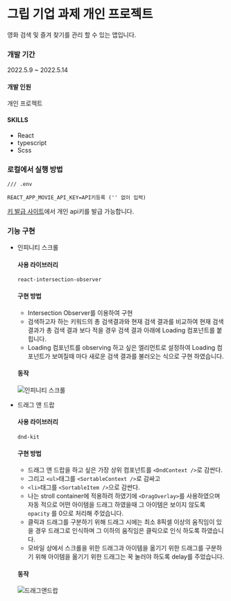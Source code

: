 # 그립 기업 과제 개인 프로젝트

영화 검색 및 즐겨 찾기를 관리 할 수 있는 앱입니다.

### 개발 기간

2022.5.9 ~ 2022.5.14

#### 개발 인원

개인 프로젝트

#### SKILLS

- React
- typescript
- Scss

### 로컬에서 실행 방법

```
/// .env

REACT_APP_MOVIE_API_KEY=API키등록 ('' 없이 입력)
```

[키 발급 사이트](https://www.omdbapi.com/)에서 개인 api키를 발급 가능합니다.


### 기능 구현

- 인피니티 스크롤

  #### 사용 라이브러리

  `react-intersection-observer`

  #### 구현 방법

  - Intersection Observer를 이용하여 구현
  - 검색하고자 하는 키워드의 총 검색결과와 현재 검색 결과를 비교하여 현재 검색 결과가 총 검색 결과 보다 적을 경우 검색 결과 아래에 Loading 컴포넌트를 붙힙니다.
  - Loading 컴포넌트를 observing 하고 싶은 엘리먼트로 설정하여 Loading 컴포넌트가 보여질때 마다 새로운 검색 결과를 불러오는 식으로 구현 하였습니다.

  #### 동작

  ![인피니티 스크롤](https://user-images.githubusercontent.com/60080270/168418273-5f3191eb-e630-40df-a53d-301b8e6247d1.gif)

- 드래그 앤 드랍

  #### 사용 라이브러리

  `dnd-kit`

  #### 구현 방법

  - 드래그 앤 드랍을 하고 싶은 가장 상위 컴포넌트를 `<DndContext />`로 감싼다.
  - 그리고 `<ul>`태그를 `<SortableContext />`로 감싸고
  - `<li>`태그를 `<SortableItem />`으로 감싼다.
  - 나는 stroll container에 적용하려 하였기에 `<DragOverlay>`를 사용하였으며 자동 적으로 어떤 아이템을 드래그 하였을때 그 아이템은 보이지 않도록 `opacity` 를 0으로 처리해 주었습니다.
  - 클릭과 드래그를 구분하기 위해 드래그 시에는 최소 8픽셀 이상의 움직임이 있을 경우 드래그로 인식하며 그 이하의 움직임은 클릭으로 인식 하도록 하였습니다.
  - 모바일 상에서 스크롤을 위한 드래그과 아이템을 옮기기 위한 드래그를 구분하기 위해 아이템을 옮기기 위한 드래그는 꾹 눌러야 하도록 delay를 주었습니다.

  #### 동작

  ![드래그앤드랍](https://user-images.githubusercontent.com/60080270/168418505-1304f95b-2945-4bfc-9e6a-84b4eb2461db.gif)
